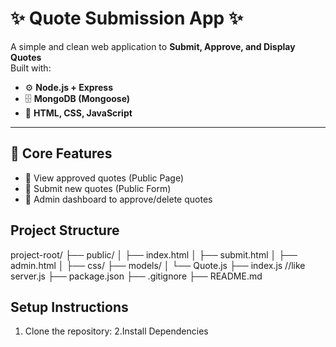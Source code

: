 # ✨ Quote Submission App ✨

A simple and clean web application to **Submit, Approve, and Display Quotes**  
Built with:

- ⚙️ **Node.js + Express**
- 🗄️ **MongoDB (Mongoose)**
- 🎨 **HTML, CSS, JavaScript**

---

## 🎯 Core Features

- 📖 View approved quotes (Public Page)
- 📝 Submit new quotes (Public Form)
- 🔐 Admin dashboard to approve/delete quotes


## Project Structure

project-root/
├── public/
│   ├── index.html
│   ├── submit.html
│   ├── admin.html
│   ├── css/
├── models/
│   └── Quote.js
├── index.js   //like server.js
├── package.json
├── .gitignore
├── README.md

## Setup Instructions

1. Clone the repository:
2.Install Dependencies
